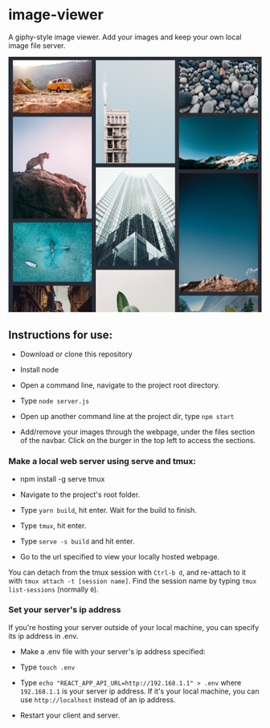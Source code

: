 # image-viewer

A giphy-style image viewer. Add your images and keep your own local image file server.

![An example of the site](./public/image-viewer.png)

## Instructions for use:

* Download or clone this repository

* Install node

* Open a command line, navigate to the project root directory. 

* Type `node server.js`

* Open up another command line at the project dir, type `npm start`

* Add/remove your images through the webpage, under the files section of the navbar. Click on the burger in the top left to access the sections.

### Make a local web server using serve and tmux:

* npm install -g serve tmux

* Navigate to the project's root folder.

* Type `yarn build`, hit enter. Wait for the build to finish.

* Type `tmux`, hit enter.

* Type `serve -s build` and hit enter.

* Go to the url specified to view your locally hosted webpage.

You can detach from the tmux session with `Ctrl-b d`, and re-attach to it with `tmux attach -t [session name]`. Find the session name by typing `tmux list-sessions` (normally `0`).

### Set your server's ip address

If you're hosting your server outside of your local machine, you can specify its ip address in .env.

* Make a .env file with your server's ip address specified: 

* Type `touch .env`

* Type `echo "REACT_APP_API_URL=http://192.168.1.1" > .env` where `192.168.1.1` is your server ip address. If it's your local machine, you can use `http://localhost` instead of an ip address.

* Restart your client and server.